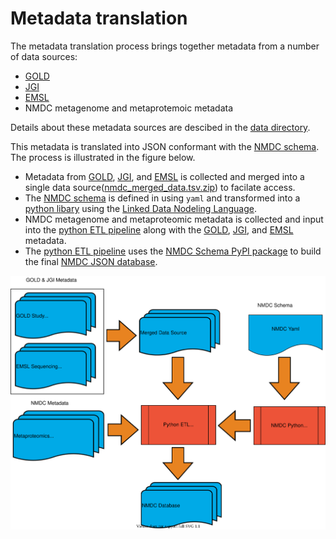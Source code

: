 # Metadata translation
The metadata translation process brings together metadata from a number of data sources:
- [GOLD](https://gold.jgi.doe.gov/) 
- [JGI](https://jgi.doe.gov/) 
- [EMSL](https://www.pnnl.gov/environmental-molecular-sciences-laboratory)
- NMDC metagenome and metaprotemoic metadata 

Details about these metadata sources are descibed in the [data directory](src/data).  

This metadata is translated into JSON conformant with the [NMDC schema](https://github.com/microbiomedata/nmdc-schema). The process is illustrated in the figure below.

- Metadata from [GOLD](https://gold.jgi.doe.gov/), [JGI](https://jgi.doe.gov/), and [EMSL](https://www.pnnl.gov/environmental-molecular-sciences-laboratory) is collected and merged into a single data source([nmdc_merged_data.tsv.zip](src/data/nmdc_merged_data.tsv.zip)) to facilate access.  
- The [NMDC schema](https://github.com/microbiomedata/nmdc-schema/blob/main/src/schema/nmdc.yaml) is defined in using `yaml` and transformed into a [python libary](https://github.com/microbiomedata/nmdc-schema/blob/main/python/nmdc.py) using the [Linked Data Nodeling Language](https://github.com/linkml/linkml).
- NMDC metagenome and metaproteomic metadata is collected and input into the [python ETL pipeline](src/bin/execute_etl_pipeline.py) along with the [GOLD](https://gold.jgi.doe.gov/), [JGI](https://jgi.doe.gov/), and [EMSL](https://www.pnnl.gov/environmental-molecular-sciences-laboratory) metadata.
- The [python ETL pipeline](src/bin/execute_etl_pipeline.py) uses the [NMDC Schema PyPI package](https://pypi.org/project/nmdc-schema/) to build the final [NMDC JSON database](src/data/nmdc_database.json.zip).  


![img](images/nmdc-etl-workflow.svg) 
